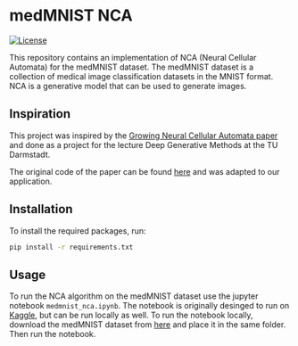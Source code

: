 # medMNIST NCA

[![License](https://img.shields.io/badge/License-Apache%202.0-blue.svg)](https://opensource.org/licenses/Apache-2.0)

This repository contains an implementation of NCA (Neural Cellular Automata) for the medMNIST dataset. The medMNIST dataset is a collection of medical image classification datasets in the MNIST format. NCA is a generative model that can be used to generate images.

## Inspiration
This project was inspired by the [Growing Neural Cellular Automata paper](https://doi.org/10.23915/distill.00023) and done as a project for the lecture Deep Generative Methods at the TU Darmstadt.

The original code of the paper can be found [here](https://colab.research.google.com/github/google-research/self-organising-systems/blob/master/notebooks/growing_ca.ipynb) and was adapted to our application.

## Installation

To install the required packages, run:
```bash
pip install -r requirements.txt
```

## Usage

To run the NCA algorithm on the medMNIST dataset use the jupyter notebook `medmnist_nca.ipynb`. The notebook is originally desinged to run on [Kaggle](https://www.kaggle.com), but can be run locally as well. To run the notebook locally, download the medMNIST dataset from [here](https://medmnist.com/) and place it in the same folder. Then run the notebook.


